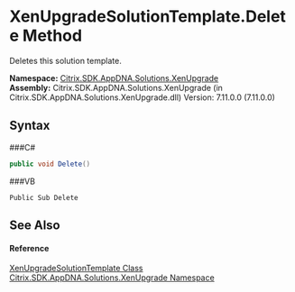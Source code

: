 # XenUpgradeSolutionTemplate.Delete Method 
 

Deletes this solution template.

**Namespace:**&nbsp;<a href="N_Citrix_SDK_AppDNA_Solutions_XenUpgrade">Citrix.SDK.AppDNA.Solutions.XenUpgrade</a><br />**Assembly:**&nbsp;Citrix.SDK.AppDNA.Solutions.XenUpgrade (in Citrix.SDK.AppDNA.Solutions.XenUpgrade.dll) Version: 7.11.0.0 (7.11.0.0)

## Syntax

###C#
```csharp
public void Delete()
```

###VB
```vbnet
Public Sub Delete
```


## See Also


#### Reference
<a href="T_Citrix_SDK_AppDNA_Solutions_XenUpgrade_XenUpgradeSolutionTemplate">XenUpgradeSolutionTemplate Class</a><br /><a href="N_Citrix_SDK_AppDNA_Solutions_XenUpgrade">Citrix.SDK.AppDNA.Solutions.XenUpgrade Namespace</a><br />